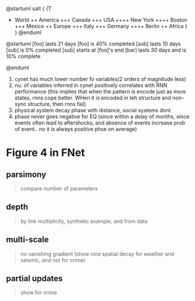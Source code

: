 @startuml
salt
{
{T
 + World
 ++ America
 +++ Canada
 +++ USA
 ++++ New York
 ++++ Boston
 +++ Mexico
 ++ Europe
 +++ Italy
 +++ Germany
 ++++ Berlin
 ++ Africa
}
}
@enduml

@startuml
[foo] lasts 21 days
[foo] is 40% completed
[sub] lasts 10 days
[sub] is 0% completed
[sub] starts at [foo]'s end
[bar] lasts 30 days and is 10% complete

@enduml

1. cynet has much lower number fo variables(2 orders of magnitude less)
2. nu. of variables inferred in cynet positively correlates with RNN performance (this implies that when the pattern is encode just as more states, rnns cope better. WHen it is encoded in teh structure and non-sync structure, then rnns fail)
3. physical system decay phase with distance, social systems dont
4. phase never goes negative for EQ (since within a delay of months, since events often lead to aftershocks, and absence of events increase prob of event.. no it is always positive phse on average)



# Figure 4 in FNet

## parsimony
> compare number of parameters

## depth 
> by link multiplicity, synthetic example, and from data

## multi-scale 
> no vanishing gradient (show nice spatial decay for weather and seismic, and not for crime)

## partial updates 
> show for crime


